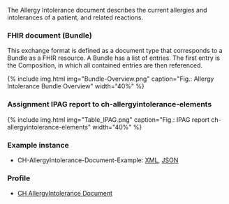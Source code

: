 
The Allergy Intolerance document describes the current allergies and intolerances of a patient, and related reactions.


### FHIR document (Bundle)
This exchange format is defined as a document type that corresponds to a Bundle as a FHIR resource. A Bundle has a list of entries. The first entry is the Composition, in which all contained entries are then referenced.

{% include img.html img="Bundle-Overview.png" caption="Fig.: Allergy Intolerance Bundle Overview" width="40%" %}


### Assignment IPAG report to ch-allergyintolerance-elements

{% include img.html img="Table_IPAG.png" caption="Fig.: IPAG report ch-allergyintolerance-elements" width="40%" %}

### Example instance
* CH-AllergyIntolerance-Document-Example: [XML](Bundle-ch-allergyintolerance-document-example.xml.html), [JSON](Bundle-ch-allergyintolerance-document-example.json.html)



### Profile
* [CH AllergyIntolerance Document](StructureDefinition-ch-allergyintolerance-document-epr.html)
